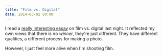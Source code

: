 ```yaml
---
title: "Film vs. Digital"
date: 2014-03-02 00:00
---
```


<import><p>I read a <a href="http://blog.mingthein.com/2014/01/26/film-diaries-choosing-film-or-digital-and-a-little-rationale/">really interesting essay</a> on film vs. digital last night. It reflected my own views that there is no <em>winner</em>, they're just different. They have different qualities, a different process for making a photo. </p>

<p>However, I just feel more alive when I'm shooting film. </p></import>

<!-- more -->

